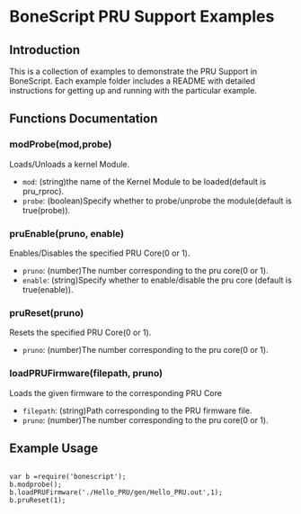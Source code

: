# BoneScript PRU Support Examples

## Introduction

This is a collection of examples to demonstrate the PRU Support in BoneScript. Each example folder includes a README with detailed instructions for getting up and running with the particular example.

## Functions Documentation

###  modProbe(mod,probe)

Loads/Unloads a kernel Module.

* `mod`: (string)the name of the Kernel Module to be loaded(default is pru_rproc).
* `probe`: (boolean)Specify whether to probe/unprobe the module(default is true(probe)).

### pruEnable(pruno, enable)

Enables/Disables the specified PRU Core(0 or 1).

* `pruno`: (number)The number corresponding to the pru core(0 or 1).
* `enable`: (string)Specify whether to enable/disable the pru core (default is true(enable)).

### pruReset(pruno)

Resets the specified PRU Core(0 or 1).

* `pruno`: (number)The number corresponding to the pru core(0 or 1).

### loadPRUFirmware(filepath, pruno)
Loads the given firmware to the corresponding PRU Core

* `filepath`: (string)Path corresponding to the PRU firmware file.
* `pruno`: (number)The number corresponding to the pru core(0 or 1).



## Example Usage

```

var b =require('bonescript');
b.modprobe();
b.loadPRUFirmware('./Hello_PRU/gen/Hello_PRU.out',1);
b.pruReset(1);

```
